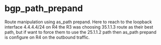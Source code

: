 # bgp_path_prepand
Route manipulation using as_path prepand. Here to reach to the loopback interface 4.4.4.4/24 on R4 the R3 was choosing 35.1.1.3 route as their best path, but if want to force them to use the 25.1.1.2 path then as_path prepand is configure on R4 on the outbound traffic.
